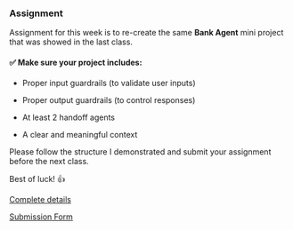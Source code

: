 ### Assignment

Assignment for this week is to re-create the same **Bank Agent** mini project that was showed in the last class.

#### ✅ Make sure your project includes:

- Proper input guardrails (to validate user inputs)

- Proper output guardrails (to control responses)

- At least 2 handoff agents

- A clear and meaningful context

Please follow the structure I demonstrated and submit your assignment before the next class.

Best of luck! 👍

[Complete details](https://shorturl.at/HgYoO)

[Submission Form](https://forms.gle/T4AHNTgTCgHc4TZs5)
